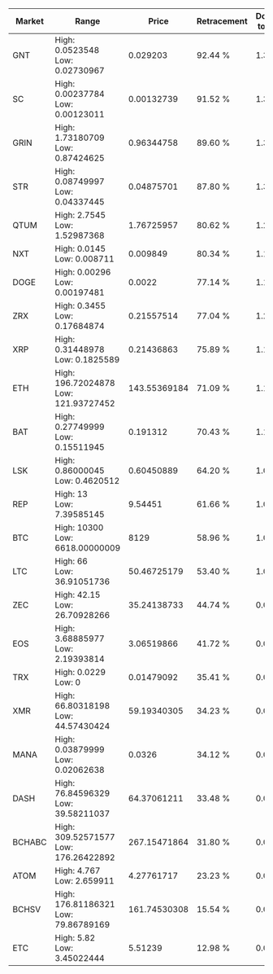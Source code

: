 | Market | Range | Price| Retracement | Doubles to 50% |
| --- | --- | --- | --- | --- |
| GNT | High: 0.0523548<br />Low: 0.02730967 | 0.029203 | 92.44 % | 1.36 |
| SC | High: 0.00237784<br />Low: 0.00123011 | 0.00132739 | 91.52 % | 1.36 |
| GRIN | High: 1.73180709<br />Low: 0.87424625 | 0.96344758 | 89.60 % | 1.35 |
| STR | High: 0.08749997<br />Low: 0.04337445 | 0.04875701 | 87.80 % | 1.34 |
| QTUM | High: 2.7545<br />Low: 1.52987368 | 1.76725957 | 80.62 % | 1.21 |
| NXT | High: 0.0145<br />Low: 0.008711 | 0.009849 | 80.34 % | 1.18 |
| DOGE | High: 0.00296<br />Low: 0.00197481 | 0.0022 | 77.14 % | 1.12 |
| ZRX | High: 0.3455<br />Low: 0.17684874 | 0.21557514 | 77.04 % | 1.21 |
| XRP | High: 0.31448978<br />Low: 0.1825589 | 0.21436863 | 75.89 % | 1.16 |
| ETH | High: 196.72024878<br />Low: 121.93727452 | 143.55369184 | 71.09 % | 1.11 |
| BAT | High: 0.27749999<br />Low: 0.15511945 | 0.191312 | 70.43 % | 1.13 |
| LSK | High: 0.86000045<br />Low: 0.4620512 | 0.60450889 | 64.20 % | 1.09 |
| REP | High: 13<br />Low: 7.39585145 | 9.54451 | 61.66 % | 1.07 |
| BTC | High: 10300<br />Low: 6618.00000009 | 8129 | 58.96 % | 1.04 |
| LTC | High: 66<br />Low: 36.91051736 | 50.46725179 | 53.40 % | 1.02 |
| ZEC | High: 42.15<br />Low: 26.70928266 | 35.24138733 | 44.74 % | 0.00 |
| EOS | High: 3.68885977<br />Low: 2.19393814 | 3.06519866 | 41.72 % | 0.00 |
| TRX | High: 0.0229<br />Low: 0 | 0.01479092 | 35.41 % | 0.00 |
| XMR | High: 66.80318198<br />Low: 44.57430424 | 59.19340305 | 34.23 % | 0.00 |
| MANA | High: 0.03879999<br />Low: 0.02062638 | 0.0326 | 34.12 % | 0.00 |
| DASH | High: 76.84596329<br />Low: 39.58211037 | 64.37061211 | 33.48 % | 0.00 |
| BCHABC | High: 309.52571577<br />Low: 176.26422892 | 267.15471864 | 31.80 % | 0.00 |
| ATOM | High: 4.767<br />Low: 2.659911 | 4.27761717 | 23.23 % | 0.00 |
| BCHSV | High: 176.81186321<br />Low: 79.86789169 | 161.74530308 | 15.54 % | 0.00 |
| ETC | High: 5.82<br />Low: 3.45022444 | 5.51239 | 12.98 % | 0.00 |
